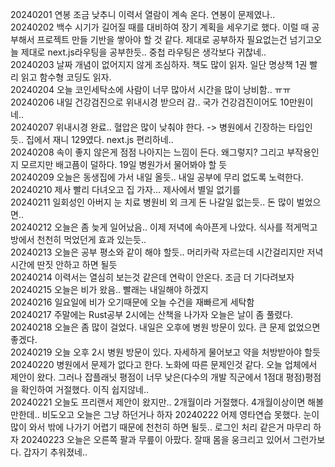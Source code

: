 20240201 연봉 조금 낮추니 이력서 열람이 계속 온다. 연봉이 문제였나..  
20240202 백수 시기가 길어질 때를 대비하여 장기 계획을 세우기로 했다. 이럴 때 공부해서 프로젝트 만들 기반을 쌓아야 할 것 같다. 제대로 공부하자 필요없는건 넘기고오늘 제대로 next.js라우팅을 공부한듯.. 중첩 라우팅은 생각보다 귀찮네..  
20240203 날짜 개념이 없어지지 않게 조심하자. 책도 많이 읽자. 일단 명상책 1권 빨리 읽고 함수형 코딩도 읽자.  
20240204 오늘 코인세탁소에 사람이 너무 많아서 시간을 많이 낭비함.. ㅠㅠ  
20240206 내일 건강검진으로 위내시경 받으러 감.. 국가 건강검진이어도 10만원이네..   
20240207 위내시경 완료.. 혈압은 많이 낮춰야 한다. -> 병원에서 긴장하는 타입인듯.. 집에서 재니 129였다. next.js 편리하네..  
20240208 속이 좋지 않은게 점점 나아지는 느낌이 든다. 왜그렇지? 그리고 부작용인지 모르지만 배고픔이 덜하다. 19일 병원가서 물어봐야 할 듯  
20240209 오늘은 동생집에 가서 내일 올듯.. 내일 공부에 무리 없도록 노력한다.  
20240210 제사 빨리 다녀오고 집 가자... 제사에서 별일 없기를  
20240211 일회성인 아버지 눈 치료 병원비 외 크게 돈 나갈일 없는듯.. 돈 많이 벌었으면..  
20240212 오늘은 좀 늦게 일어났음.. 이제 저녁에 속아픈게 나았다. 식사를 적게먹고 방에서 천천히 먹었던게 효과 있는듯..  
20240213 오늘은 공부 평소와 같이 해야 할듯.. 머리카락 자르는데 시간걸리지만 저녁시간에 딴짓 안하고 하면 될듯  
20240214 이력서는 열심히 보는것 같은데 연락이 안온다. 조금 더 기다려보자  
20240215 오늘은 비가 왔음.. 빨래는 내일해야 하겠지  
20240216 일요일에 비가 오기때문에 오늘 수건을 재빠르게 세탁함  
20240217 주말에는 Rust공부 2시에는 산책을 나가자 오늘은 날이 좀 풀렸다.  
20240218 오늘은 좀 많이 걸었다. 내일은 오후에 병원 방문이 있다. 큰 문제 없었으면 좋겠다.  
20240219 오늘 오후 2시 병원 방문이 있다. 자세하게 물어보고 약을 처방받아야 할듯  
20240220 병원에서 문제가 없다고 한다. 노화에 따른 문제인것 같다. 오늘 업체에서 제안이 왔다. 그러나 잡플래닛 평점이 너무 낮은(다수의 개발 직군에서 1점대 평점)평점을 확인하여 거절했다. 이직 쉽지않네..  
20240221 오늘도 프리랜서 제안이 왔지만.. 2개월이라 거절했다. 4개월이상이면 해볼만한데.. 비도오고 오늘은 그냥 하던거나 하자
20240222 어제 영타연습 못했다. 눈이 많이 와서 밖에 나가기 어렵기 때문에 천천히 하면 될듯.. 로그인 처리 같은거 마무리 하자 
20240223 오늘은 오른쪽 팔과 무릎이 아팠다. 잘때 몸을 웅크리고 있어서 그런가보다. 갑자기 추워졌네..  